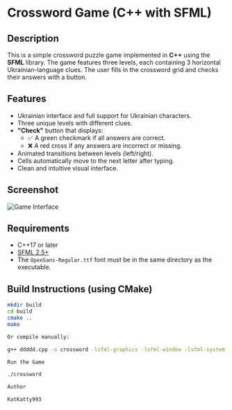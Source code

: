 # Crossword Game (C++ with SFML)

## Description

This is a simple crossword puzzle game implemented in **C++** using the **SFML** library. The game features three levels, each containing 3 horizontal Ukrainian-language clues. The user fills in the crossword grid and checks their answers with a button.

## Features

- Ukrainian interface and full support for Ukrainian characters.
- Three unique levels with different clues.
- **"Check"** button that displays:
  - ✅ A green checkmark if all answers are correct.
  - ❌ A red cross if any answers are incorrect or missing.
- Animated transitions between levels (left/right).
- Cells automatically move to the next letter after typing.
- Clean and intuitive visual interface.

## Screenshot

![Game Interface](bfcd94c2-b058-4ee0-a328-76f6ddf280b0.png)

## Requirements

- C++17 or later
- [SFML 2.5+](https://www.sfml-dev.org/download.php)
- The `OpenSans-Regular.ttf` font must be in the same directory as the executable.

## Build Instructions (using CMake)

```bash
mkdir build
cd build
cmake ..
make

Or compile manually:

g++ ddddd.cpp -o crossword -lsfml-graphics -lsfml-window -lsfml-system

Run the Game

./crossword

Author

KatKatty993
